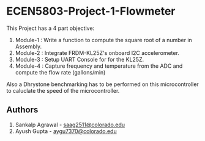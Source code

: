 # ECEN5803-Project-1-Flowmeter   
This Project has a 4 part objective:   
1. Module-1 : Write a function to compute the square root of a number in Assembly.
2. Module-2 : Integrate FRDM-KL25Z's onboard I2C accelerometer.   
3. Module-3 : Setup UART Console for for the KL25Z.
4. Module-4 : Capture frequency and temperature from the ADC and compute the flow rate (gallons/min)

Also a Dhrystone benchmarking has to be performed on this microcontroller to caluclate the speed of the microcontroller.    

## Authors  
1. Sankalp Agrawal - saag2511@colorado.edu   
2. Ayush Gupta - aygu7370@colorado.edu